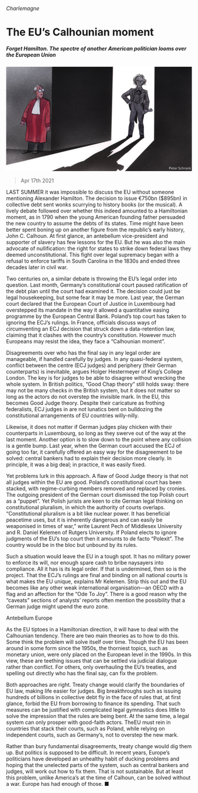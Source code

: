 ###### Charlemagne

# The EU’s Calhounian moment 

##### Forget Hamilton. The spectre of another American politician looms over the European Union 

![image](images/20210417_EUD000_0.jpg) 

> Apr 17th 2021 

LAST SUMMER it was impossible to discuss the EU without someone mentioning Alexander Hamilton. The decision to issue €750bn ($895bn) in collective debt sent wonks scurrying to history books (or the musical). A lively debate followed over whether this indeed amounted to a Hamiltonian moment, as in 1790 when the young American founding father persuaded the new country to assume the debts of its states. Time might have been better spent boning up on another figure from the republic’s early history, John C. Calhoun. At first glance, an antebellum vice-president and supporter of slavery has few lessons for the EU. But he was also the main advocate of nullification: the right for states to strike down federal laws they deemed unconstitutional. This fight over legal supremacy began with a refusal to enforce tariffs in South Carolina in the 1830s and ended three decades later in civil war.

Two centuries on, a similar debate is throwing the EU’s legal order into question. Last month, Germany’s constitutional court paused ratification of the debt plan until the court had examined it. The decision could just be legal housekeeping, but some fear it may be more. Last year, the German court declared that the European Court of Justice in Luxembourg had overstepped its mandate in the way it allowed a quantitative easing programme by the European Central Bank. Poland’s top court has taken to ignoring the ECJ’s rulings. In France, officials discuss ways of circumventing an ECJ decision that struck down a data-retention law, claiming that it clashes with the country’s constitution. However much Europeans may resist the idea, they face a “Calhounian moment”.


Disagreements over who has the final say in any legal order are manageable, if handled carefully by judges. In any quasi-federal system, conflict between the centre (ECJ judges) and periphery (their German counterparts) is inevitable, argues Holger Hestermeyer of King’s College London. The key is for judges to be able to disagree without wrecking the whole system. In British politics, “Good Chap theory” still holds sway: there may not be many checks in the British system, but it does not matter so long as the actors do not overstep the invisible mark. In the EU, this becomes Good Judge theory. Despite their caricature as frothing federalists, ECJ judges in are not lunatics bent on bulldozing the constitutional arrangements of EU countries willy-nilly.

Likewise, it does not matter if German judges play chicken with their counterparts in Luxembourg, so long as they swerve out of the way at the last moment. Another option is to slow down to the point where any collision is a gentle bump. Last year, when the German court accused the ECJ of going too far, it carefully offered an easy way for the disagreement to be solved: central bankers had to explain their decision more clearly. In principle, it was a big deal; in practice, it was easily fixed.

Yet problems lurk in this approach. A flaw of Good Judge theory is that not all judges within the EU are good. Poland’s constitutional court has been stacked, with regime-curbing members removed and replaced by cronies. The outgoing president of the German court dismissed the top Polish court as a “puppet”. Yet Polish jurists are keen to cite German legal thinking on constitutional pluralism, in which the authority of courts overlaps. “Constitutional pluralism is a bit like nuclear power. It has beneficial peacetime uses, but it is inherently dangerous and can easily be weaponised in times of war,” write Laurent Pech of Middlesex University and R. Daniel Kelemen of Rutgers University. If Poland elects to ignore judgments of the EU’s top court then it amounts to de facto “Polexit”. The country would be in the bloc but unbound by its rules.

Such a situation would leave the EU in a tough spot. It has no military power to enforce its will, nor enough spare cash to bribe naysayers into compliance. All it has is its legal order. If that is undermined, then so is the project. That the ECJ’s rulings are final and binding on all national courts is what makes the EU unique, explains Mr Kelemen. Strip this out and the EU becomes like any other weak international organisation—an OECD with a flag and an affection for the “Ode To Joy”. There is a good reason why the “caveats” sections of analysts’ reports often mention the possibility that a German judge might upend the euro zone.

Antebellum Europe

As the EU tiptoes in a Hamiltonian direction, it will have to deal with the Calhounian tendency. There are two main theories as to how to do this. Some think the problem will solve itself over time. Though the EU has been around in some form since the 1950s, the thorniest topics, such as monetary union, were only placed on the European level in the 1990s. In this view, these are teething issues that can be settled via judicial dialogue rather than conflict. For others, only overhauling the EU’s treaties, and spelling out directly who has the final say, can fix the problem.

Both approaches are right. Treaty change would clarify the boundaries of EU law, making life easier for judges. Big breakthroughs such as issuing hundreds of billions in collective debt fly in the face of rules that, at first glance, forbid the EU from borrowing to finance its spending. That such measures can be justified with complicated legal gymnastics does little to solve the impression that the rules are being bent. At the same time, a legal system can only prosper with good-faith actors. TheEU must rein in countries that stack their courts, such as Poland, while relying on independent courts, such as Germany’s, not to overstep the new mark.

Rather than bury fundamental disagreements, treaty change would dig them up. But politics is supposed to be difficult. In recent years, Europe’s politicians have developed an unhealthy habit of ducking problems and hoping that the unelected parts of the system, such as central bankers and judges, will work out how to fix them. That is not sustainable. But at least this problem, unlike America’s at the time of Calhoun, can be solved without a war. Europe has had enough of those. ■

